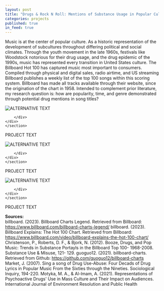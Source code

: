 ```yaml
---
layout: post
title: "Drugs & Rock N Roll: Mentions of Substance Usage in Popular Culture"
categories: projects
published: true
in_feed: true
---
```


Music is at the center of popular culture. As a historic representation of the development 
of subcultures throughout differing political and social climates. Through the youth movement in 
the late 1960s, festivals like Woodstock notorious for their drug usage, and the drug epidemic of 
the 1990s, music has represented every transition in United States culture. The Billboard Hot 100 
has captured music most important to consumers. Compiled through physical and digital sales, 
radio airtime, and US streaming Billboard publishes a weekly list of the top 100 songs within 
this scoring system. Billboard has made all tracks available through their website, since the 
origination of the chart in 1958. Intended to complement prior literature, my research question is: 
how are popularity, time, and genre demonstrated through potential drug mentions in song titles?

 <section>
	<div class="box alt">
		<div class="row gtr-50 gtr-uniform">
			<div class="col-12"><span class="image fit"><img src="https://drive.google.com/uc?export-download&id=12nFVnqQTmt3kWSeZBa_dd7iRZbORTQIU" alt="ALTERNATIVE TEXT" /></span></div>
			
		</div>
	</div>
	</section>

PROJECT TEXT

<section>
	<div class="box alt">
		<div class="row gtr-50 gtr-uniform">
			<div class="col-12"><span class="image fit"><img src="https://drive.google.com/uc?export-download&id=###" alt="ALTERNATIVE TEXT" /></span></div>
			
		</div>
	</div>
	</section>

PROJECT TEXT

<section>
	<div class="box alt">
		<div class="row gtr-50 gtr-uniform">
			<div class="col-12"><span class="image fit"><img src="https://drive.google.com/uc?export-download&id=###" alt="ALTERNATIVE TEXT" /></span></div>
			
		</div>
	</div>
	</section>

PROJECT TEXT

__Sources:__  
billboard. (2023). Billboard Charts Legend. Retrieved from Billboard: 
https://www.billboard.com/billboard-charts-legend/
billboard. (2023). Billboard Explains: The Hot 100 Chart. Retrieved from Billboard: 
https://www.billboard.com/video/billboard-explains-the-hot-100-chart/
Christenson, P., Roberts, D. F., & Bjork, N. (2012). Booze, Drugs, and Pop Music: Trends in 
Substance Portayls in the Billboard Top 100- 1968-2008. Substance Use & Misuse, 121-
129.
guoguo12. (2021). billboard-charts. Retrieved from Github: 
https://github.com/guoguo12/billboard-charts
Market, J. (2007). Sing a song of Drug Use-Abuse: Four Decads of Drug Lyrics in Popular 
Music From the Sixties through the Nineties. Sociological Inquiry, 194-220.
Motyka, M. A., & Al-lmam, A. (2021). Representations of Psychoactive Drugs' Use in Mass 
Culture and Their Impact on Audiences. International Journal of Environment Resolution 
and Public Health

